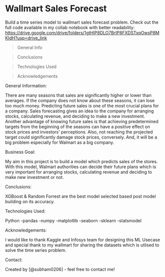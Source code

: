 # Wallmart Sales Forecast

Build a time series model to wallmart sales forecast problem. Check out the full code available in my collab notebook with better readability: 
https://drive.google.com/drive/folders/1gtHIP8DLO7BrIP8FXDSTxqOwsP8MKIdH?usp=drive_link


> General Info

> Conclusions

> Technologies Used

> Acknowledgements

General Information:

There are many seasons that sales are significantly higher or lower than averages. If the company does not know about these seasons, it can lose too much money. Predicting future sales is one of the most crucial plans for a company. Sales forecasting gives an idea to the company for arranging stocks, calculating revenue, and deciding to make a new investment. Another advantage of knowing future sales is that achieving predetermined targets from the beginning of the seasons can have a positive effect on stock prices and investors' perceptions. Also, not reaching the projected target could significantly damage stock prices, conversely. And, it will be a big problem especially for Walmart as a big company.


Business Goal: 

My aim in this project is to build a model which predicts sales of the stores. With this model, Walmart authorities can decide their future plans which is very important for arranging stocks, calculating revenue and deciding to make new investment or not.

Conclusions:

XGBoost & Random Forrest are the best model selected based post model building on its accuracy.


Technologies Used:

Python -pandas -numpy -matplotlib -seaborn -sklearn -statsmodel

Acknowledgements:

I would like to thank Kaggle and Infosys team for designing this ML Usecase and special thank to my wallmart for sharing the datasets which is utlised to solve the time series problem.

Contact:

Created by [@subham0206] - feel free to contact me!
